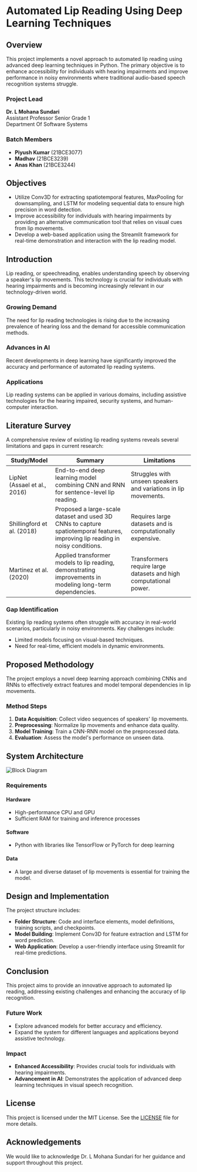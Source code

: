 # Automated Lip Reading Using Deep Learning Techniques

## Overview
This project implements a novel approach to automated lip reading using advanced deep learning techniques in Python. The primary objective is to enhance accessibility for individuals with hearing impairments and improve performance in noisy environments where traditional audio-based speech recognition systems struggle.

### Project Lead
**Dr. L Mohana Sundari**  
Assistant Professor Senior Grade 1  
Department Of Software Systems

### Batch Members
- **Piyush Kumar** (21BCE3077)
- **Madhav** (21BCE3239)
- **Anas Khan** (21BCE3244)

## Objectives
- Utilize Conv3D for extracting spatiotemporal features, MaxPooling for downsampling, and LSTM for modeling sequential data to ensure high precision in word detection.
- Improve accessibility for individuals with hearing impairments by providing an alternative communication tool that relies on visual cues from lip movements.
- Develop a web-based application using the Streamlit framework for real-time demonstration and interaction with the lip reading model.

## Introduction
Lip reading, or speechreading, enables understanding speech by observing a speaker's lip movements. This technology is crucial for individuals with hearing impairments and is becoming increasingly relevant in our technology-driven world.

### Growing Demand
The need for lip reading technologies is rising due to the increasing prevalence of hearing loss and the demand for accessible communication methods.

### Advances in AI
Recent developments in deep learning have significantly improved the accuracy and performance of automated lip reading systems.

### Applications
Lip reading systems can be applied in various domains, including assistive technologies for the hearing impaired, security systems, and human-computer interaction.

## Literature Survey
A comprehensive review of existing lip reading systems reveals several limitations and gaps in current research:

| Study/Model | Summary | Limitations |
|--------------|---------|-------------|
| LipNet (Assael et al., 2016) | End-to-end deep learning model combining CNN and RNN for sentence-level lip reading. | Struggles with unseen speakers and variations in lip movements. |
| Shillingford et al. (2018) | Proposed a large-scale dataset and used 3D CNNs to capture spatiotemporal features, improving lip reading in noisy conditions. | Requires large datasets and is computationally expensive. |
| Martinez et al. (2020) | Applied transformer models to lip reading, demonstrating improvements in modeling long-term dependencies. | Transformers require large datasets and high computational power. |

### Gap Identification
Existing lip reading systems often struggle with accuracy in real-world scenarios, particularly in noisy environments. Key challenges include:
- Limited models focusing on visual-based techniques.
- Need for real-time, efficient models in dynamic environments.

## Proposed Methodology
The project employs a novel deep learning approach combining CNNs and RNNs to effectively extract features and model temporal dependencies in lip movements.

### Method Steps
1. **Data Acquisition**: Collect video sequences of speakers' lip movements.
2. **Preprocessing**: Normalize lip movements and enhance data quality.
3. **Model Training**: Train a CNN-RNN model on the preprocessed data.
4. **Evaluation**: Assess the model's performance on unseen data.

## System Architecture
![Block Diagram](link_to_your_block_diagram_image)

### Requirements
#### Hardware
- High-performance CPU and GPU
- Sufficient RAM for training and inference processes

#### Software
- Python with libraries like TensorFlow or PyTorch for deep learning

#### Data
- A large and diverse dataset of lip movements is essential for training the model.

## Design and Implementation
The project structure includes:
- **Folder Structure**: Code and interface elements, model definitions, training scripts, and checkpoints.
- **Model Building**: Implement Conv3D for feature extraction and LSTM for word prediction.
- **Web Application**: Develop a user-friendly interface using Streamlit for real-time predictions.

## Conclusion
This project aims to provide an innovative approach to automated lip reading, addressing existing challenges and enhancing the accuracy of lip recognition. 

### Future Work
- Explore advanced models for better accuracy and efficiency.
- Expand the system for different languages and applications beyond assistive technology.

### Impact
- **Enhanced Accessibility**: Provides crucial tools for individuals with hearing impairments.
- **Advancement in AI**: Demonstrates the application of advanced deep learning techniques in visual speech recognition.

## License
This project is licensed under the MIT License. See the [LICENSE](LICENSE) file for more details.

## Acknowledgements
We would like to acknowledge Dr. L Mohana Sundari for her guidance and support throughout this project.
